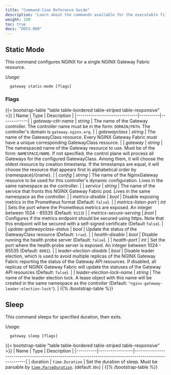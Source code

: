 ```yaml
---
title: "Command-line Reference Guide"
description: "Learn about the commands available for the executable file of the NGINX Gateway Fabric container."
weight: 100
toc: true
docs: "DOCS-000"
---
```


## Static Mode

This command configures NGINX for a single NGINX Gateway Fabric resource.

_Usage_:

```shell
  gateway static-mode [flags]
```

### Flags

{{< bootstrap-table "table table-bordered table-striped table-responsive" >}}
| Name                         | Type     | Description |
|------------------------------|----------|-------------|
| _gateway-ctlr-name_          | _string_ | The name of the Gateway controller. The controller name must be in the form: `DOMAIN/PATH`. The controller's domain is `gateway.nginx.org`. |
| _gatewayclass_               | _string_ | The name of the GatewayClass resource. Every NGINX Gateway Fabric must have a unique corresponding GatewayClass resource. |
| _gateway_                   | _string_ | The namespaced name of the Gateway resource to use. Must be of the form: `NAMESPACE/NAME`. If not specified, the control plane will process all Gateways for the configured GatewayClass. Among them, it will choose the oldest resource by creation timestamp. If the timestamps are equal, it will choose the resource that appears first in alphabetical order by {namespace}/{name}. |
| _config_                     | _string_ | The name of the NginxGateway resource to be used for this controller's dynamic configuration. Lives in the same namespace as the controller. |
| _service_                    | _string_ | The name of the service that fronts this NGINX Gateway Fabric pod. Lives in the same namespace as the controller. |
| _metrics-disable_            | _bool_   | Disable exposing metrics in the Prometheus format (Default: `false`). |
| _metrics-listen-port_        | _int_    | Sets the port where the Prometheus metrics are exposed. An integer between 1024 - 65535 (Default: `9113`) |
| _metrics-secure-serving_     | _bool_   | Configures if the metrics endpoint should be secured using https. Note that this endpoint will be secured with a self-signed certificate (Default `false`). |
| _update-gatewayclass-status_ | _bool_   | Update the status of the GatewayClass resource (Default: `true`). |
| _health-disable_             | _bool_   | Disable running the health probe server (Default: `false`). |
| _health-port_                | _int_    | Set the port where the health probe server is exposed. An integer between 1024 - 65535 (Default: `8081`). |
| _leader-election-disable_    | _bool_   | Disable leader election, which is used to avoid multiple replicas of the NGINX Gateway Fabric reporting the status of the Gateway API resources. If disabled, all replicas of NGINX Gateway Fabric will update the statuses of the Gateway API resources (Default: `false`). |
| _leader-election-lock-name_  | _string_ | The name of the leader election lock. A lease object with this name will be created in the same namespace as the controller (Default: `"nginx-gateway-leader-election-lock"`). |
{{% /bootstrap-table %}}

## Sleep

This command sleeps for specified duration, then exits.

_Usage_:

```shell
  gateway sleep [flags]
```

{{< bootstrap-table "table table-bordered table-striped table-responsive" >}}
| Name     | Type            | Description                                                                                           |
|----------|-----------------|-------------------------------------------------------------------------------------------------------|
| duration | `time.Duration` | Set the duration of sleep. Must be parsable by [`time.ParseDuration`](https://pkg.go.dev/time#ParseDuration). (default `30s`) |
{{% /bootstrap-table %}}